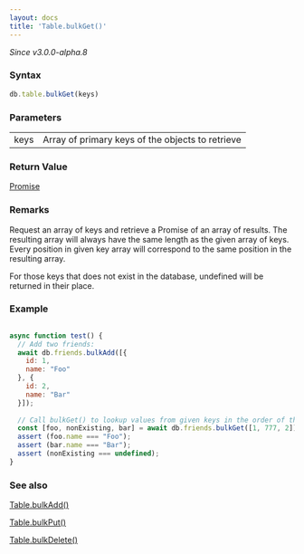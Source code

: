 ```yaml
---
layout: docs
title: 'Table.bulkGet()'
---
```


*Since v3.0.0-alpha.8*

### Syntax

```javascript
db.table.bulkGet(keys)
```

### Parameters

<table>
<tr><td>keys</td><td>Array of primary keys of the objects to retrieve</td></tr>
</table>

### Return Value

[Promise](/docs/Promise/Promise)

### Remarks

Request an array of keys and retrieve a Promise of an array of results. The resulting array will always have the same length as the given array of keys. Every position in given key array will correspond to the same position in the resulting array.

For those keys that does not exist in the database, undefined will be returned in their place.

### Example

```javascript

async function test() {
  // Add two friends:
  await db.friends.bulkAdd([{
    id: 1,
    name: "Foo"
  }, {
    id: 2,
    name: "Bar"
  }]);
  
  // Call bulkGet() to lookup values from given keys in the order of the requested array:
  const [foo, nonExisting, bar] = await db.friends.bulkGet([1, 777, 2]);
  assert (foo.name === "Foo");
  assert (bar.name === "Bar");
  assert (nonExisting === undefined);
}

```

### See also

[Table.bulkAdd()](/docs/Table/Table.bulkAdd())

[Table.bulkPut()](/docs/Table/Table.bulkPut())

[Table.bulkDelete()](/docs/Table/Table.bulkDelete())
